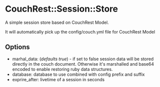 # CouchRest::Session::Store #

A simple session store based on CouchRest Model.

It will automatically pick up the config/couch.yml file for CouchRest Model

## Options ##

* marhal_data: (_defaults true_) - if set to false session data will be stored directly in the couch document. Otherwise it's marshalled and base64 encoded to enable restoring ruby data structures.
* database: database to use combined with config prefix and suffix
* exprire_after: livetime of a session in seconds
